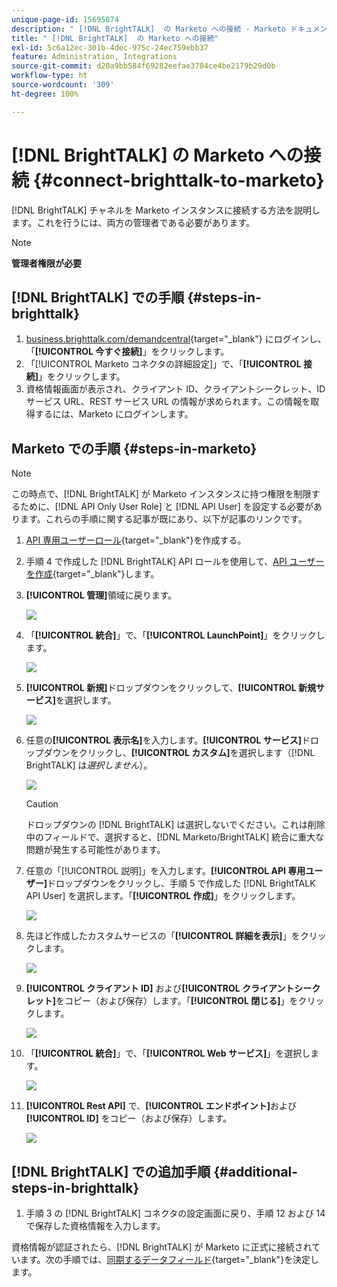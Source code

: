```yaml
---
unique-page-id: 15695874
description: " [!DNL BrightTALK]  の Marketo への接続 - Marketo ドキュメント - 製品ドキュメント"
title: " [!DNL BrightTALK]  の Marketo への接続"
exl-id: 5c6a12ec-301b-4dec-975c-24ec759ebb37
feature: Administration, Integrations
source-git-commit: d20a9bb584f69282eefae3704ce4be2179b29d0b
workflow-type: ht
source-wordcount: '309'
ht-degree: 100%

---
```


# [!DNL BrightTALK] の Marketo への接続 {#connect-brighttalk-to-marketo}

[!DNL BrightTALK] チャネルを Marketo インスタンスに接続する方法を説明します。これを行うには、両方の管理者である必要があります。

>[!NOTE]
>
>**管理者権限が必要**

## [!DNL BrightTALK] での手順 {#steps-in-brighttalk}

1. [business.brighttalk.com/demandcentral](https://business.brighttalk.com/demandcentral/login){target="_blank"} にログインし、「**[!UICONTROL 今すぐ接続]**」をクリックします。
1. 「[!UICONTROL Marketo コネクタの詳細設定]」で、「**[!UICONTROL 接続]**」をクリックします。
1. 資格情報画面が表示され、クライアント ID、クライアントシークレット、ID サービス URL、REST サービス URL の情報が求められます。この情報を取得するには、Marketo にログインします。

## Marketo での手順 {#steps-in-marketo}

>[!NOTE]
>
>この時点で、[!DNL BrightTALK] が Marketo インスタンスに持つ権限を制限するために、[!DNL API Only User Role] と [!DNL API User] を設定する必要があります。これらの手順に関する記事が既にあり、以下が記事のリンクです。

1. [API 専用ユーザーロール](/help/marketo/product-docs/administration/users-and-roles/create-an-api-only-user-role.md){target="_blank"}を作成する。

1. 手順 4 で作成した [!DNL BrightTALK] API ロールを使用して、[API ユーザーを作成](/help/marketo/product-docs/administration/users-and-roles/create-an-api-only-user.md){target="_blank"}します。

1. **[!UICONTROL 管理]**&#x200B;領域に戻ります。

   ![](assets/connect-brighttalk-to-marketo-1.png)

1. 「**[!UICONTROL 統合]**」で、「**[!UICONTROL LaunchPoint]**」をクリックします。

   ![](assets/connect-brighttalk-to-marketo-2.png)

1. **[!UICONTROL 新規]**&#x200B;ドロップダウンをクリックして、**[!UICONTROL 新規サービス]**&#x200B;を選択します。

   ![](assets/connect-brighttalk-to-marketo-3.png)

1. 任意の&#x200B;**[!UICONTROL 表示名]**&#x200B;を入力します。**[!UICONTROL サービス]**&#x200B;ドロップダウンをクリックし、**[!UICONTROL カスタム]**&#x200B;を選択します（[!DNL BrightTALK] は&#x200B;_選択しません_）。

   ![](assets/connect-brighttalk-to-marketo-4.png)

   >[!CAUTION]
   >
   >ドロップダウンの [!DNL BrightTALK] は選択しないでください。これは削除中のフィールドで、選択すると、[!DNL Marketo/BrightTALK] 統合に重大な問題が発生する可能性があります。

1. 任意の「[!UICONTROL 説明]」を入力します。**[!UICONTROL API 専用ユーザー]**&#x200B;ドロップダウンをクリックし、手順 5 で作成した [!DNL BrightTALK API User] を選択します。「**[!UICONTROL 作成]**」をクリックします。

   ![](assets/connect-brighttalk-to-marketo-5.png)

1. 先ほど作成したカスタムサービスの「**[!UICONTROL 詳細を表示]**」をクリックします。

   ![](assets/connect-brighttalk-to-marketo-6.png)

1. **[!UICONTROL クライアント ID]** および&#x200B;**[!UICONTROL クライアントシークレット]**&#x200B;をコピー（および保存）します。「**[!UICONTROL 閉じる]**」をクリックします。

   ![](assets/connect-brighttalk-to-marketo-7.png)

1. 「**[!UICONTROL 統合]**」で、「**[!UICONTROL Web サービス]**」を選択します。

   ![](assets/connect-brighttalk-to-marketo-8.png)

1. **[!UICONTROL Rest API]** で、**[!UICONTROL エンドポイント]**&#x200B;および **[!UICONTROL ID]** をコピー（および保存）します。

   ![](assets/connect-brighttalk-to-marketo-9.png)

## [!DNL BrightTALK] での追加手順 {#additional-steps-in-brighttalk}

1. 手順 3 の [!DNL BrightTALK] コネクタの設定画面に戻り、手順 12 および 14 で保存した資格情報を入力します。

資格情報が認証されたら、[!DNL BrightTALK] が Marketo に正式に接続されています。次の手順では、[同期するデータフィールド](https://support.brighttalk.com/hc/en-us/articles/115005131274-BrightTALK-Connector-for-Marketo-Choose-the-Fields-to-Sync){target="_blank"}を決定します。
